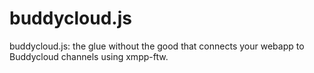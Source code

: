 buddycloud.js
=============

buddycloud.js: the glue without the good that connects your webapp to Buddycloud channels using xmpp-ftw.
